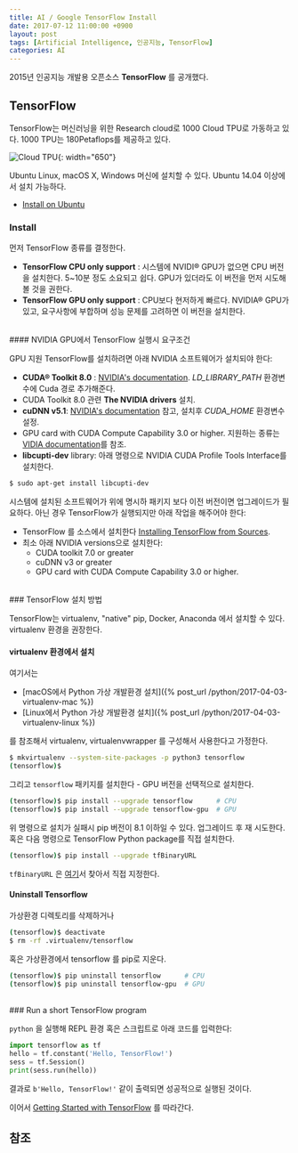 ```yaml
---
title: AI / Google TensorFlow Install
date: 2017-07-12 11:00:00 +0900
layout: post
tags: [Artificial Intelligence, 인공지능, TensorFlow]
categories: AI
---
```


2015년 인공지능 개발용 오픈소스 **TensorFlow** 를 공개했다.

## TensorFlow 

TensorFlow는 머신러닝을 위한 Research cloud로 1000 Cloud TPU로 가동하고 있다. 1000 TPU는 180Petaflops를 제공하고 있다.

![Cloud TPU](https://www.tensorflow.org/tfrc/assets/images/gallery/2x/5.jpg){: width="650"}


Ubuntu Linux, macOS X, Windows 머신에 설치할 수 있다. Ubuntu 14.04 이상에서 설치 가능하다.
 - [Install on Ubuntu](https://www.tensorflow.org/install/install_linux)


### Install

먼저 TensorFlow 종류를 결정한다.
 - **TensorFlow CPU only support** : 시스템에 NVIDI&reg; GPU가 없으면 CPU 버전을 설치한다. 5~10분 정도 소요되고 쉽다. GPU가 있더라도 이 버전을 먼저 시도해 볼 것을 권한다.
 - **TensorFlow GPU only support** : CPU보다 현저하게 빠르다. NVIDIA&reg; GPU가 있고, 요구사항에 부합하며 성능 문제를 고려하면 이 버전을 설치한다.

<br/>
#### NVIDIA GPU에서 TensorFlow 실행시 요구조건

GPU 지원 TensorFlow를 설치하려면 아래 NVIDIA 소프트웨어가 설치되야 한다:

 - **CUDA® Toolkit 8.0** : [NVIDIA's documentation](http://docs.nvidia.com/cuda/cuda-installation-guide-linux/#axzz4VZnqTJ2A). *LD_LIBRARY_PATH* 환경변수에 Cuda 경로 추가해준다. 
 - CUDA Toolkit 8.0 관련 **The NVIDIA drivers** 설치.
 - **cuDNN v5.1**: [NVIDIA's documentation](https://developer.nvidia.com/cudnn) 참고, 설치후 *CUDA_HOME* 환경변수 설정.
 - GPU card with CUDA Compute Capability 3.0 or higher. 지원하는 종류는 [VIDIA documentation](https://developer.nvidia.com/cuda-gpus)를 참조.
 - **libcupti-dev** library: 아래 명령으로 NVIDIA CUDA Profile Tools Interface를 설치한다.

```sh
$ sudo apt-get install libcupti-dev
```

시스템에 설치된 소프트웨어가 위에 명시하 패키지 보다 이전 버전이면 업그레이드가 필요하다. 아닌 경우 TensorFlow가 실행되지만 아래 작업을 해주어야 한다:

 - TensorFlow 를 소스에서 설치한다 [Installing TensorFlow from Sources](https://www.tensorflow.org/install/install_sources).
 - 최소 아래 NVIDIA versions으로 설치한다:
   - CUDA toolkit 7.0 or greater
   - cuDNN v3 or greater
   - GPU card with CUDA Compute Capability 3.0 or higher.

<br/>
### TensorFlow 설치 방법

TensorFlow는 virtualenv, "native" pip, Docker, Anaconda 에서 설치할 수 있다.
virtualenv 환경을 권장한다.


#### virtualenv 환경에서 설치

여기서는 
- [macOS에서 Python 가상 개발환경 설치]({% post_url /python/2017-04-03-virtualenv-mac %})
- [Linux에서 Python 가상 개발환경 설치]({% post_url /python/2017-04-03-virtualenv-linux %})


를 참조해서 virtualenv, virtualenvwrapper 를 구성해서 사용한다고 가정한다.


```sh
$ mkvirtualenv --system-site-packages -p python3 tensorflow
(tensorflow)$ 
```


그리고 `tensorflow` 패키지를 설치한다 - GPU 버전을 선택적으로 설치한다.

```sh
(tensorflow)$ pip install --upgrade tensorflow      # CPU
(tensorflow)$ pip install --upgrade tensorflow-gpu  # GPU
```

위 명령으로 설치가 실패시 pip 버전이 8.1 이하일 수 있다. 업그레이드 후 재 시도한다. 혹은 다음 명령으로 TensorFlow Python package를 직접 설치한다.

```sh
(tensorflow)$ pip install --upgrade tfBinaryURL
```

`tfBinaryURL` 은 [여기](https://www.tensorflow.org/install/install_linux#the_url_of_the_tensorflow_python_package)서 찾아서 직접 지정한다.


#### Uninstall Tensorflow

가상환경 디렉토리를 삭제하거나

```sh
(tensorflow)$ deactivate
$ rm -rf .virtualenv/tensorflow
```

혹은 가상환경에서 tensorflow 를 pip로 지운다.

```sh
(tensorflow)$ pip uninstall tensorflow      # CPU
(tensorflow)$ pip uninstall tensorflow-gpu  # GPU
```


<br/>
### Run a short TensorFlow program

`python` 을 실행해 REPL 환경 혹은 스크립트로 아래 코드를 입력한다:

```python
import tensorflow as tf
hello = tf.constant('Hello, TensorFlow!')
sess = tf.Session()
print(sess.run(hello))
```

결과로 `b'Hello, TensorFlow!'` 같이 출력되면 성공적으로 실행된 것이다.

이어서 [Getting Started with TensorFlow]() 를 따라간다.


## 참조

[^1]: [Intruducing TensorFlow Research Cloud](https://www.tensorflow.org/tfrc/)


